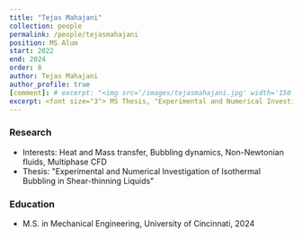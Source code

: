 ```yaml
---
title: "Tejas Mahajani"
collection: people
permalink: /people/tejasmahajani
position: MS Alum
start: 2022
end: 2024
order: 8
author: Tejas Mahajani
author_profile: true
[comment]: # excerpt: "<img src='/images/tejasmahajani.jpg' width='150' height='auto'>"
excerpt: <font size="3"> MS Thesis, "Experimental and Numerical Investigation of Isothermal Bubbling in Shear-thinning Liquids", 2024. </font>
---
```

### Research
* Interests: Heat and Mass transfer, Bubbling dynamics, Non-Newtonian fluids, Multiphase CFD 
* Thesis: "Experimental and Numerical Investigation of Isothermal Bubbling in Shear-thinning Liquids"

### Education
* M.S. in Mechanical Engineering, University of Cincinnati, 2024
